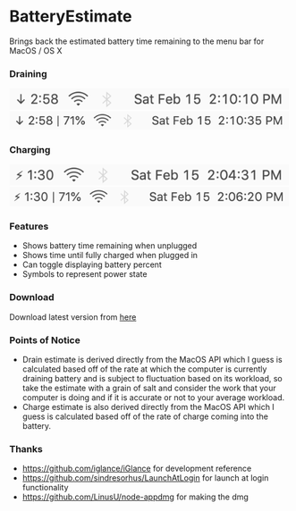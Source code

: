 # BatteryEstimate
Brings back the estimated battery time remaining to the menu bar for MacOS / OS X

### Draining
<img src="Images/BE_Draining_NoPercent.png" width=500>

<img src="Images/BE_Draining_Percent.png" width=500>

### Charging
<img src="Images/BE_Charging_NoPercent.png" width=500>

<img src="Images/BE_Charging_Percent.png" width=500>

### Features
* Shows battery time remaining when unplugged
* Shows time until fully charged when plugged in
* Can toggle displaying battery percent
* Symbols to represent power state

### Download
Download latest version from [here](https://github.com/NafeeJ/BatteryEstimate/releases)

### Points of Notice
* Drain estimate is derived directly from the MacOS API which I guess is calculated based off of the rate at which the computer is currently draining battery and is subject to fluctuation based on its workload, so take the estimate with a grain of salt and consider the work that your computer is doing and if it is accurate or not to your average workload.
* Charge estimate is also derived directly from the MacOS API which I guess is calculated based off of the rate of charge coming into the battery.

### Thanks
* https://github.com/iglance/iGlance for development reference
* https://github.com/sindresorhus/LaunchAtLogin for launch at login functionality
* https://github.com/LinusU/node-appdmg for making the dmg
